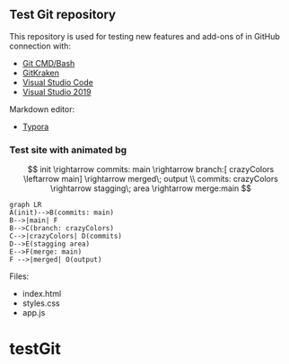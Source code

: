 ##	Test Git repository

This repository is used for testing new features and add-ons of in GitHub connection with:

- [Git CMD/Bash](https://git-scm.com)
- [GitKraken](https://www.gitkraken.com)
- [Visual Studio Code](https://code.visualstudio.com)
- [Visual Studio 2019](https://visualstudio.microsoft.com/pl/downloads/)

Markdown editor:

- [Typora](https://typora.io) 



### Test site with animated bg 

$$
init \rightarrow commits: main \rightarrow branch:[ crazyColors \leftarrow main] \rightarrow merged\; output \\ 
commits: crazyColors \rightarrow stagging\; area \rightarrow merge:main
$$

```mermaid
graph LR
A(init)-->B(commits: main)
B-->|main| F
B-->C(branch: crazyColors)
C-->|crazyColors| D(commits)
D-->E(stagging area)
E-->F(merge: main)
F -->|merged| O(output)
```

Files: 

- index.html
- styles.css
- app.js

# testGit

